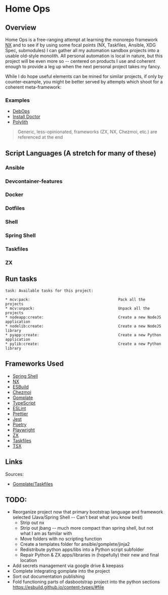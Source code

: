# Home Ops

## Overview

Home Ops is a free-ranging attempt at learning the monorepo framework [NX](https://nx.dev/) and to see if by using some focal points (NX, Taskfiles, Ansible, XDG Spec, submodules) I can gather all my automation sandbox projects into a usable old-style monolith.  All personal automation is local in nature, but this project will be even more so -- centered on products I use and coherent enough to provide a leg up when the next personal project takes my fancy.

While I do hope useful elements can be mined for similar projects, if only by counter-example, you might be better served by attempts which shoot for a coherent meta-framework:

### Examples

* [DebOps](https://docs.debops.org/)
* [Install Doctor](https://install.doctor)
* [Polylith](https://polylith.gitbook.io/polylith)

> Generic, less-opinionated, frameworks (ZX, NX, Chezmoi, etc.) are referenced at the end

## Script Languages (A stretch for many of these)

### Ansible

### Devcontainer-features

### Docker

### Dotfiles

### Shell

### Spring Shell

### Taskfiles

### ZX

## Run tasks

```console
task: Available tasks for this project:

* mcv:pack:                                       Pack all the projects
* mcv:unpack:                                     Unpack all the projects
* nodeapp:create:                                 Create a new NodeJS application
* nodelib:create:                                 Create a new NodeJS library
* pyapp:create:                                   Create a new Python application
* pylib:create:                                   Create a new Python library
```

## Frameworks Used

* [Spring Shell](https://spring.io/projects/spring-shell)
* [NX](https://nx.dev/)
* [ESBuild](https://esbuild.github.io/)
* [Chezmoi](https://www.chezmoi.io/quick-start/)
* [Gomplate](https://docs.gomplate.ca)
* [TypeScript](https://www.typescriptlang.org/)
* [ESLint](https://eslint.org/)
* [Prettier](https://prettier.io/)
* [Jest](https://jestjs.io/)
* [Poetry](https://python-poetry.org/docs/)
* [Playwright](https://playwright.dev/)
* [ZX](https://google.github.io/zx/)
* [Taskfiles](https://taskfiles.dev)
* [TSX](https://tsx.is/)

## Links

Sources:

* [Gomplate/Taskfiles](https://github.com/luismayta/dotfiles)

## TODO:

- Reorganize project now that primary bootstrap language and framework selected (Java/Spring Shell -- Can't beat what you know best)
    - Strip out nx
    - Strip out jbang -- much more compact than spring shell, but not what I am as familar with
    - Move folders with no scripting function
    - Create a templates folder for ansible/gomplete/jinja2
    - Redistribute python apps/libs into a Python script subfolder
    - Repair Python & ZX apps/libraries in (hopefully) their new and final location
- Add secrets management via google drive & keepass
- Complete integrating gomplate into the project
- Sort out documentation publishing
- Fold functioning parts of dasbootstrap project into the python sections
  https://esbuild.github.io/content-types/#file
